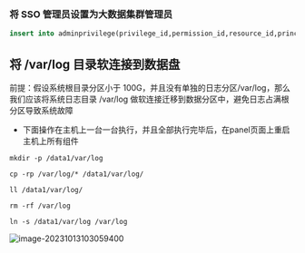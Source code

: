 ### 将 SSO 管理员设置为大数据集群管理员

```sql
insert into adminprivilege(privilege_id,permission_id,resource_id,principal_id) select (max(a.privilege_id)+1),1,1,b.principal_id from adminprivilege a, users b where b.user_name='admin' group by b.user_id;
```









## 将 /var/log 目录软连接到数据盘

前提：假设系统根目录分区小于 100G，并且没有单独的日志分区/var/log，那么我们应该将系统日志目录 /var/log 做软连接迁移到数据分区中，避免日志占满根分区导致系统故障

- 下面操作在主机上一台一台执行，并且全部执行完毕后，在panel页面上重启主机上所有组件

```
mkdir -p /data1/var/log

cp -rp /var/log/* /data1/var/log/

ll /data1/var/log/

rm -rf /var/log

ln -s /data1/var/log /var/log
```

![image-20231013103059400](https://niuzhan-1306014148.cos.ap-beijing.myqcloud.com/Typora/image-20231013103059400.png)